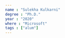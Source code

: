 ```yaml
---
name : "Sulekha Kulkarni"
degree : "Ph.D."
year : "2020"
where : "Microsoft"
tags : ["alum"]
---
```

